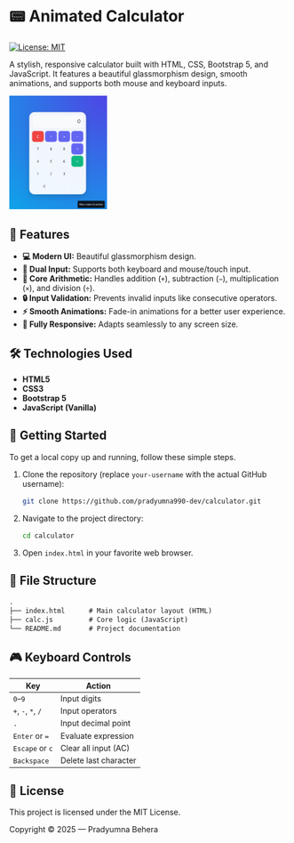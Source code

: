 # 📟 Animated Calculator

[![License: MIT](https://img.shields.io/badge/License-MIT-yellow.svg)](https://opensource.org/licenses/MIT)

A stylish, responsive calculator built with HTML, CSS, Bootstrap 5, and JavaScript. It features a beautiful glassmorphism design, smooth animations, and supports both mouse and keyboard inputs.

<img src="img/image.png" alt="calculator" width="35%">

## 🚀 Features

- **💻 Modern UI:** Beautiful glassmorphism design.
- **🎯 Dual Input:** Supports both keyboard and mouse/touch input.
- **🧠 Core Arithmetic:** Handles addition (`+`), subtraction (`−`), multiplication (`×`), and division (`÷`).
- **🔒 Input Validation:** Prevents invalid inputs like consecutive operators.
- **⚡ Smooth Animations:** Fade-in animations for a better user experience.
- **📱 Fully Responsive:** Adapts seamlessly to any screen size.

## 🛠️ Technologies Used

- **HTML5**
- **CSS3**
- **Bootstrap 5**
- **JavaScript (Vanilla)**

## 🏁 Getting Started

To get a local copy up and running, follow these simple steps.

1.  Clone the repository (replace `your-username` with the actual GitHub username):
    ```sh
    git clone https://github.com/pradyumna990-dev/calculator.git
    ```
2.  Navigate to the project directory:
    ```sh
    cd calculator
    ```
3.  Open `index.html` in your favorite web browser.

## 📂 File Structure

```
.
├── index.html      # Main calculator layout (HTML)
├── calc.js         # Core logic (JavaScript)
└── README.md       # Project documentation
```

## 🎮 Keyboard Controls

| Key                | Action                |
| ------------------ | --------------------- |
| `0`–`9`            | Input digits          |
| `+`, `-`, `*`, `/` | Input operators       |
| `.`                | Input decimal point   |
| `Enter` or `=`     | Evaluate expression   |
| `Escape` or `c`    | Clear all input (AC)  |
| `Backspace`        | Delete last character |

## 📄 License

This project is licensed under the MIT License.

Copyright © 2025 — Pradyumna Behera
